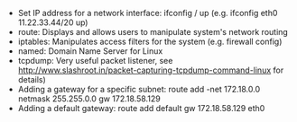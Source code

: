 - Set IP address for a network interface: ifconfig <interface name> <ip address>/<netmask> up (e.g. ifconfig eth0 11.22.33.44/20 up)
- route: Displays and allows users to manipulate system's network routing
- iptables: Manipulates access filters for the system (e.g. firewall config)
- named: Domain Name Server for Linux
- tcpdump: Very useful packet listener, see http://www.slashroot.in/packet-capturing-tcpdump-command-linux for details)
- Adding a gateway for a specific subnet: route add -net 172.18.0.0 netmask 255.255.0.0 gw 172.18.58.129
- Adding a default gateway: route add default gw 172.18.58.129 eth0